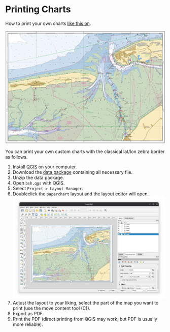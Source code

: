 # Printing Charts

How to print your own charts [like this on](print/Juist.pdf).

![printed chart](print/chart.png)

You can print your own custom charts with the classical lat/lon zebra border as follows.

1. Install [QGIS](https://qgis.org/) on your computer.
2. Download the [data package](qmap-data.zip) containing all necessary file.
3. Unzip the data package.
4. Open `bsh.qgs` with QGIS.
5. Select `Project > Layout Manager`.
6. Doubleclick the `paperchart` layout and the layout editor will open.
   ![layout editor](print/layout.png)
7. Adjust the layout to your liking, select the part of the map you want to print (use the move content tool (C)).
8. Export as PDF.
9. Print the PDF (direct printing from QGIS may work, but PDF is usually more reliable).
